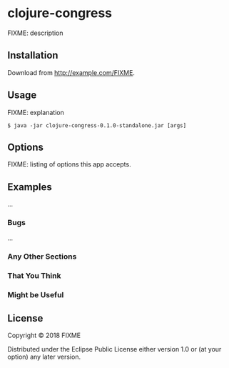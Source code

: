 # clojure-congress

FIXME: description

## Installation

Download from http://example.com/FIXME.

## Usage

FIXME: explanation

    $ java -jar clojure-congress-0.1.0-standalone.jar [args]

## Options

FIXME: listing of options this app accepts.

## Examples

...

### Bugs

...

### Any Other Sections
### That You Think
### Might be Useful

## License

Copyright © 2018 FIXME

Distributed under the Eclipse Public License either version 1.0 or (at
your option) any later version.
